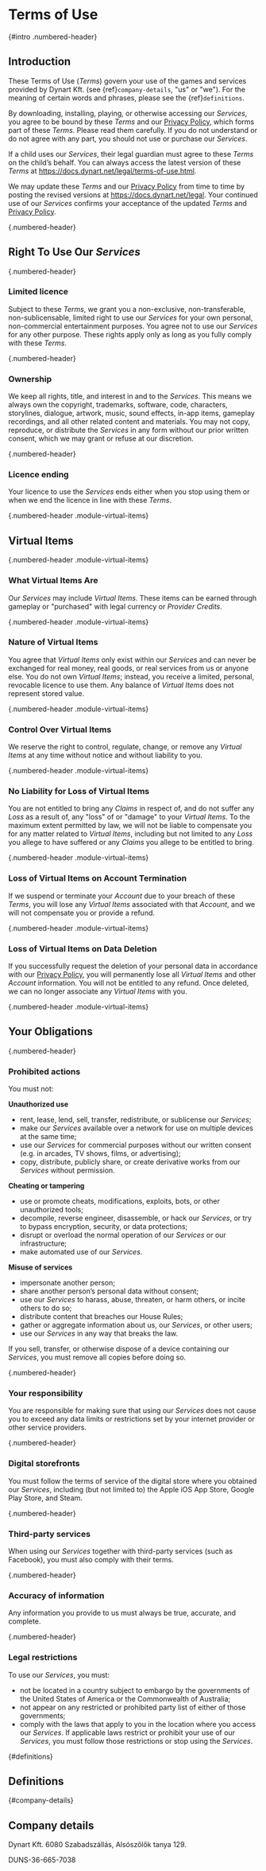 # Terms of Use

{#intro .numbered-header}
## Introduction

These Terms of Use (_Terms_) govern your use of the games and services provided by Dynart Kft. (see {ref}`company-details`, "us" or "we"). For the meaning of certain words and phrases, please see the {ref}`definitions`.

By downloading, installing, playing, or otherwise accessing our _Services_, you agree to be bound by these _Terms_ and our [Privacy Policy](https://docs.dynart.net/legal/privacy-policy.html), which forms part of these _Terms_. Please read them carefully. If you do not understand or do not agree with any part, you should not use or purchase our _Services_.

If a child uses our _Services_, their legal guardian must agree to these _Terms_ on the child’s behalf. You can always access the latest version of these _Terms_ at https://docs.dynart.net/legal/terms-of-use.html.

We may update these _Terms_ and our [Privacy Policy](https://docs.dynart.net/legal/privacy-policy.html) from time to time by posting the revised versions at https://docs.dynart.net/legal. Your continued use of our _Services_ confirms your acceptance of the updated _Terms_ and [Privacy Policy](https://docs.dynart.net/legal/privacy-policy.html).

{.numbered-header}
## Right To Use Our _Services_

{.numbered-header}
### Limited licence
Subject to these _Terms_, we grant you a non-exclusive, non-transferable, non-sublicensable, limited right to use our _Services_ for your own personal, non-commercial entertainment purposes. You agree not to use our _Services_ for any other purpose. These rights apply only as long as you fully comply with these _Terms_.

{.numbered-header}
### Ownership
We keep all rights, title, and interest in and to the _Services_. This means we always own the copyright, trademarks, software, code, characters, storylines, dialogue, artwork, music, sound effects, in-app items, gameplay recordings, and all other related content and materials. You may not copy, reproduce, or distribute the _Services_ in any form without our prior written consent, which we may grant or refuse at our discretion.

{.numbered-header}
### Licence ending
Your licence to use the _Services_ ends either when you stop using them or when we end the licence in line with these _Terms_.

{.numbered-header .module-virtual-items}
## Virtual Items

{.numbered-header .module-virtual-items}
### What Virtual Items Are
Our _Services_ may include _Virtual Items_. These items can be earned through gameplay or "purchased" with legal currency or _Provider Credits_.

{.numbered-header .module-virtual-items}
### Nature of Virtual Items
You agree that _Virtual Items_ only exist within our _Services_ and can never be exchanged for real money, real goods, or real services from us or anyone else. You do not own _Virtual Items_; instead, you receive a limited, personal, revocable licence to use them. Any balance of _Virtual Items_ does not represent stored value.

{.numbered-header .module-virtual-items}
### Control Over Virtual Items
We reserve the right to control, regulate, change, or remove any _Virtual Items_ at any time without notice and without liability to you.

{.numbered-header .module-virtual-items}
### No Liability for Loss of Virtual Items
You are not entitled to bring any _Claims_ in respect of, and do not suffer any _Loss_ as a result of, any "loss" of or "damage" to your _Virtual Items_. To the maximum extent permitted by law, we will not be liable to compensate you for any matter related to _Virtual Items_, including but not limited to any _Loss_ you allege to have suffered or any _Claims_ you allege to be entitled to bring.

{.numbered-header .module-virtual-items}
### Loss of Virtual Items on Account Termination
If we suspend or terminate your _Account_ due to your breach of these _Terms_, you will lose any _Virtual Items_ associated with that _Account_, and we will not compensate you or provide a refund.

{.numbered-header .module-virtual-items}
### Loss of Virtual Items on Data Deletion
If you successfully request the deletion of your personal data in accordance with our [Privacy Policy](https://docs.dynart.net/legal/privacy-policy.html), you will permanently lose all _Virtual Items_ and other _Account_ information. You will not be entitled to any refund. Once deleted, we can no longer associate any _Virtual Items_ with you.

{.numbered-header .module-virtual-items}
## Your Obligations

{.numbered-header}
### Prohibited actions
You must not:

**Unauthorized use**
* rent, lease, lend, sell, transfer, redistribute, or sublicense our _Services_;
* make our _Services_ available over a network for use on multiple devices at the same time;
* use our _Services_ for commercial purposes without our written consent (e.g. in arcades, TV shows, films, or advertising);
* copy, distribute, publicly share, or create derivative works from our _Services_ without permission.

**Cheating or tampering**
* use or promote cheats, modifications, exploits, bots, or other unauthorized tools;
* decompile, reverse engineer, disassemble, or hack our _Services_, or try to bypass encryption, security, or data protections;
* disrupt or overload the normal operation of our _Services_ or our infrastructure;
* make automated use of our _Services_.

**Misuse of services**
* impersonate another person;
* share another person’s personal data without consent;
* use our _Services_ to harass, abuse, threaten, or harm others, or incite others to do so;
* distribute content that breaches our House Rules;
* gather or aggregate information about us, our _Services_, or other users;
* use our _Services_ in any way that breaks the law.

If you sell, transfer, or otherwise dispose of a device containing our _Services_, you must remove all copies before doing so.

{.numbered-header}
### Your responsibility
You are responsible for making sure that using our _Services_ does not cause you to exceed any data limits or restrictions set by your internet provider or other service providers.

{.numbered-header}
### Digital storefronts
You must follow the terms of service of the digital store where you obtained our _Services_, including (but not limited to) the Apple iOS App Store, Google Play Store, and Steam.

{.numbered-header}
### Third-party services
When using our _Services_ together with third-party services (such as Facebook), you must also comply with their terms.

{.numbered-header}
### Accuracy of information
Any information you provide to us must always be true, accurate, and complete.

{.numbered-header}
### Legal restrictions
To use our _Services_, you must:
* not be located in a country subject to embargo by the governments of the United States of America or the Commonwealth of Australia;
* not appear on any restricted or prohibited party list of either of those governments;
* comply with the laws that apply to you in the location where you access our _Services_. If applicable laws restrict or prohibit your use of our _Services_, you must follow those restrictions or stop using the _Services_.



{#definitions}
## Definitions

{#company-details}
## Company details
Dynart Kft.
6080 Szabadszállás,
Alsószőlők tanya 129.

DUNS-36-665-7038